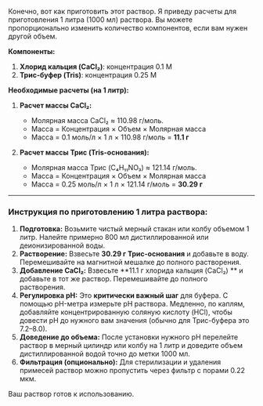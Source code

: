 Конечно, вот как приготовить этот раствор. Я приведу расчеты для приготовления 1 литра (1000 мл) раствора. Вы можете пропорционально изменить количество компонентов, если вам нужен другой объем.

**Компоненты:**

1.  **Хлорид кальция (CaCl₂)**: концентрация 0.1 M
2.  **Трис-буфер (Tris)**: концентрация 0.25 M

**Необходимые расчеты (на 1 литр):**

1.  **Расчет массы CaCl₂:**
    *   Молярная масса CaCl₂ ≈ 110.98 г/моль.
    *   Масса = Концентрация × Объем × Молярная масса
    *   Масса = 0.1 моль/л × 1 л × 110.98 г/моль = **11.1 г**

2.  **Расчет массы Трис (Tris-основания):**
    *   Молярная масса Трис (C₄H₁₁NO₃) ≈ 121.14 г/моль.
    *   Масса = Концентрация × Объем × Молярная масса
    *   Масса = 0.25 моль/л × 1 л × 121.14 г/моль = **30.29 г**

---

### **Инструкция по приготовлению 1 литра раствора:**

1.  **Подготовка:** Возьмите чистый мерный стакан или колбу объемом 1 литр. Налейте примерно 800 мл дистиллированной или деионизированной воды.
2.  **Растворение:** Взвесьте **30.29 г Трис-основания** и добавьте в воду. Перемешивайте на магнитной мешалке до полного растворения.
3.  **Добавление CaCl₂:** Взвесьте **11.1 г хлорида кальция (CaCl₂) ** и добавьте в тот же раствор. Перемешивайте до полного растворения.
4.  **Регулировка pH:** Это **критически важный шаг** для буфера. С помощью pH-метра измерьте pH раствора. Медленно, по каплям, добавляйте концентрированную соляную кислоту (HCl), чтобы довести pH до нужного вам значения (обычно для Трис-буфера это 7.2–8.0).
5.  **Доведение до объема:** После установки нужного pH перелейте раствор в мерный цилиндр или колбу на 1 литр и доведите объем дистиллированной водой точно до метки 1000 мл.
6.  **Фильтрация (опционально):** Для стерилизации и удаления примесей раствор можно пропустить через фильтр с порами 0.22 мкм.

Ваш раствор готов к использованию.